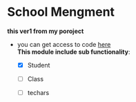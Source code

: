 # School Mengment
  **this ver1 from my poroject** 
 - you can get access to code [here](https://github.com/abubakr-ibrahim) \
  **This module include sub functionality**:
   - [x] Student 
   - [ ] Class 
   - [ ] techars
   
     
